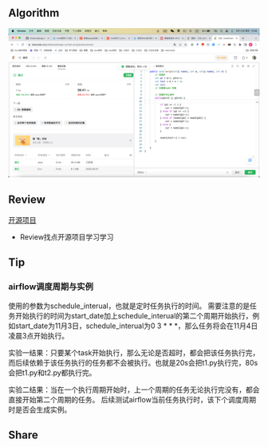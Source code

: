 ## Algorithm

![算法](../../../images/temp/sisyphus-2023-08-13-lc.png)


## Review
[开源项目](https://github.com/KouShenhai/KCloud-Platform-Alibaba)
* Review找点开源项目学习学习

## Tip
### airflow调度周期与实例
使用的参数为schedule_interual，也就是定时任务执行的时间。
需要注意的是任务开始执行的时间为start_date加上schedule_interual的第二个周期开始执行，例如start_date为11月3日，schedule_interual为0 3 * * *，那么任务将会在11月4日凌晨3点开始执行。

实验一结果：只要某个task开始执行，那么无论是否超时，都会把该任务执行完，而后续依赖于该任务执行的任务都不会被执行。也就是20s会把t1.py执行完，80s会把t1.py和t2.py都执行完。

实验二结果：当在一个执行周期开始时，上一个周期的任务无论执行完没有，都会直接开始第二个周期的任务。
后续测试airflow当前任务执行时，该下个调度周期时是否会生成实例。
## Share
